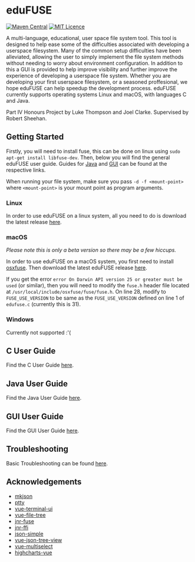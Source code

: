 # eduFUSE
 [![Maven Central](https://maven-badges.herokuapp.com/maven-central/com/edufuse/badge.svg)](https://maven-badges.herokuapp.com/maven-central/com/edufuse)
 [![MIT Licence](https://badges.frapsoft.com/os/mit/mit.png?v=103)](https://opensource.org/licenses/mit-license.php)


A multi-language, educational, user space file system tool. This tool is designed to help ease some of the difficulties associated with developing a userspace filesystem. Many of the common setup difficulties have been alleviated, allowing the user to simply implement the file system methods without needing to worry about environment configuration. In addition to this a GUI is provided to help improve visibility and further improve the experience of developing a userspace file system. Whether you are developing your first userspace filesystem, or a seasoned proffesional, we hope eduFUSE can help speedup the development process. eduFUSE currently supports operating systems Linux and macOS, with languages C and Java. 

Part IV Honours Project by Luke Thompson and Joel Clarke. Supervised by Robert Sheehan.

## Getting Started
Firstly, you will need to install fuse, this can be done on linux using `sudo apt-get install libfuse-dev`. Then, below you will find the general eduFUSE user guide. Guides for [Java](https://github.com/lukethompsxn/edufuse-student/tree/master/java/) and [GUI](https://github.com/lukethompsxn/edufuse-student/tree/master/gui/) can be found at the respective links.

When running your file system, make sure you pass `-d -f <mount-point>` where `<mount-point>` is your mount point as program arguments. 

### Linux
In order to use eduFUSE on a linux system, all you need to do is download the latest release [here](https://github.com/lukethompsxn/edufuse-student/releases).

### macOS
*Please note this is only a beta version so there may be a few hiccups.*

In order to use eduFUSE on a macOS system, you first need to install [osxfuse](https://osxfuse.github.io/). Then download the latest eduFUSE release [here](https://github.com/lukethompsxn/edufuse-student/releases).

If you get the error `error On Darwin API version 25 or greater must be used` (or similar), then you will need to modify the `fuse.h` header file located at `/usr/local/include/osxfuse/fuse/fuse.h`. On line 28, modify to `FUSE_USE_VERSION` to be same as the `FUSE_USE_VERSION` defined on line 1 of `edufuse.c` (currently this is 31).

### Windows
Currently not supported :'(

## C User Guide
Find the C User Guide [here](https://github.com/lukethompsxn/edufuse-student/blob/master/lib/).

## Java User Guide
Find the Java User Guide [here](https://github.com/lukethompsxn/edufuse-student/tree/master/java/).

## GUI User Guide
Find the GUI User Guide [here](https://github.com/lukethompsxn/edufuse-student/tree/master/gui/).

## Troubleshooting
Basic Troubleshooting can be found [here](https://github.com/lukethompsxn/edufuse-student/blob/master/Troubleshooting.md).

## Acknowledgements
- [mkjson](https://github.com/Jacajack/mkjson)
- [ptty](https://gitlab.com/pachanka/ptty)
- [vue-terminal-ui](https://github.com/shershen08/vue-terminal-ui)
- [vue-file-tree](https://github.com/robogeek/vue-file-tree)
- [jnr-fuse](https://github.com/SerCeMan/jnr-fuse)
- [jnr-ffi](https://github.com/jnr/jnr-ffi)
- [json-simple](https://github.com/fangyidong/json-simple)
- [vue-json-tree-view](https://github.com/michaelfitzhavey/vue-json-tree-view)
- [vue-multiselect](https://github.com/shentao/vue-multiselect)
- [highcharts-vue](https://github.com/highcharts/highcharts-vue)

